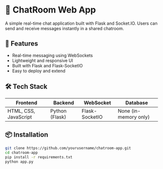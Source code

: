 # 💬 ChatRoom Web App

A simple real-time chat application built with Flask and Socket.IO. Users can send and receive messages instantly in a shared chatroom.

## 🚀 Features

- Real-time messaging using WebSockets
- Lightweight and responsive UI
- Built with Flask and Flask-SocketIO
- Easy to deploy and extend

## 🛠️ Tech Stack

| Frontend | Backend | WebSocket | Database |
|----------|---------|-----------|----------|
| HTML, CSS, JavaScript | Python (Flask) | Flask-SocketIO | None (in-memory only) |

## 📦 Installation

```bash
git clone https://github.com/yourusername/chatroom-app.git
cd chatroom-app
pip install -r requirements.txt
python app.py
